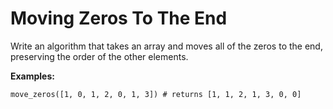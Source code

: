 # Moving Zeros To The End
Write an algorithm that takes an array and moves all of the zeros to the end, preserving the order of the other elements.

**Examples:**

`move_zeros([1, 0, 1, 2, 0, 1, 3]) # returns [1, 1, 2, 1, 3, 0, 0]`
